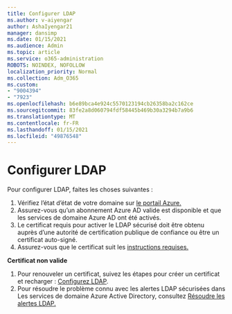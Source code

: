 ```yaml
---
title: Configurer LDAP
ms.author: v-aiyengar
author: AshaIyengar21
manager: dansimp
ms.date: 01/15/2021
ms.audience: Admin
ms.topic: article
ms.service: o365-administration
ROBOTS: NOINDEX, NOFOLLOW
localization_priority: Normal
ms.collection: Adm_O365
ms.custom:
- "9004394"
- "7923"
ms.openlocfilehash: b6e89bca4e924c5570123194cb26358ba2c162ce
ms.sourcegitcommit: 83fe2a8d060794fdf58445b469b30a3294b7a9b6
ms.translationtype: MT
ms.contentlocale: fr-FR
ms.lasthandoff: 01/15/2021
ms.locfileid: "49876548"
---
```

# <a name="configure-ldap"></a>Configurer LDAP

Pour configurer LDAP, faites les choses suivantes :

1. Vérifiez l’état d’état de votre domaine sur [le portail Azure.](https://aka.ms/aadds-health)
1. Assurez-vous qu’un abonnement Azure AD valide est disponible et que les services de domaine Azure AD ont été activés.
1. Le certificat requis pour activer le LDAP sécurisé doit être obtenu auprès d’une autorité de certification publique de confiance ou être un certificat auto-signé.
1. Assurez-vous que le certificat suit les [instructions requises.](https://docs.microsoft.com/azure/active-directory-domain-services/active-directory-ds-admin-guide-configure-secure-ldap#requirements-for-the-secure-ldap-certificate)

**Certificat non valide**
1. Pour renouveler un certificat, suivez les étapes pour créer un certificat et recharger : [Configurez LDAP](https://docs.microsoft.com/azure/active-directory-domain-services/tutorial-configure-ldaps?WT.mc_id=Portal-Microsoft_Azure_Support).
1. Pour résoudre le problème connu avec les alertes LDAP sécurisées dans Les services de domaine Azure Active Directory, consultez [Résoudre les alertes LDAP.](https://docs.microsoft.com/azure/active-directory-domain-services/alert-ldaps?WT.mc_id=Portal-Microsoft_Azure_Support)
